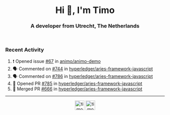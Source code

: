 <h1 align="center">Hi 👋, I'm Timo</h1>
<h3 align="center">A developer from Utrecht, The Netherlands</h3>
<br/>
<!-- https://github.com/rahuldkjain/github-profile-readme-generator --!>

<!--  <p align="left"><img src="https://github-readme-stats.vercel.app/api?username=timoglastra&show_icons=true&count_private=true&" alt="timoglastra" /></p> --!>

<!--
Github language stats
<p align="left"><img src="https://github-readme-stats.vercel.app/api/top-langs/?username=timoglastra&layout=compact" alt="timoglastra" /><p>
-->

<!-- Codestats language stats -->
<!-- <p align="left"><img src="https://codestats-readme.vercel.app/api/top-langs/?username=timoglastra&layout=compact&language_count=12" alt="timoglastra" /><p>    --!>
  
<h3>Recent Activity</h3>

<!--START_SECTION:activity-->
1. ❗️ Opened issue [#67](https://github.com/animo/animo-demo/issues/67) in [animo/animo-demo](https://github.com/animo/animo-demo)
2. 🗣 Commented on [#744](https://github.com/hyperledger/aries-framework-javascript/issues/744) in [hyperledger/aries-framework-javascript](https://github.com/hyperledger/aries-framework-javascript)
3. 🗣 Commented on [#786](https://github.com/hyperledger/aries-framework-javascript/issues/786) in [hyperledger/aries-framework-javascript](https://github.com/hyperledger/aries-framework-javascript)
4. 💪 Opened PR [#785](https://github.com/hyperledger/aries-framework-javascript/pull/785) in [hyperledger/aries-framework-javascript](https://github.com/hyperledger/aries-framework-javascript)
5. 🎉 Merged PR [#666](https://github.com/hyperledger/aries-framework-javascript/pull/666) in [hyperledger/aries-framework-javascript](https://github.com/hyperledger/aries-framework-javascript)
<!--END_SECTION:activity-->

---

<p align="center">
<a href="https://twitter.com/timoglastra" target="blank"><img align="center" src="https://cdn.jsdelivr.net/npm/simple-icons@3.0.1/icons/twitter.svg" alt="timoglastra" height="30" width="30" /></a>
<a href="https://linkedin.com/in/timoglastra" target="blank"><img align="center" src="https://cdn.jsdelivr.net/npm/simple-icons@3.0.1/icons/linkedin.svg" alt="timoglastra" height="30" width="30" /></a>
</p>



